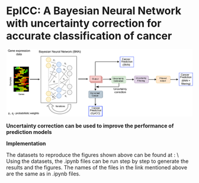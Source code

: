 # EpICC: A Bayesian Neural Network with uncertainty correction for accurate classification of cancer 


![alt text](https://github.com/pjoshi-hub/Bayesian_classification_model/blob/main/Figures/uncertainty_workflow.jpg)


**Uncertainty correction can be used to improve the performance of prediction models**


**Implementation**

The datasets to reproduce the figures shown above can be found at : \\
Using the datasets, the .ipynb files can be run step by step to generate the results and the figures. The names of the files in the link mentioned above are the same as in .ipynb files.

